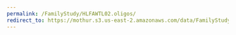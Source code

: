 ```yaml
---
permalink: /FamilyStudy/HLFAWTL02.oligos/
redirect_to: https://mothur.s3.us-east-2.amazonaws.com/data/FamilyStudy/HLFAWTL02.oligos
---
```


